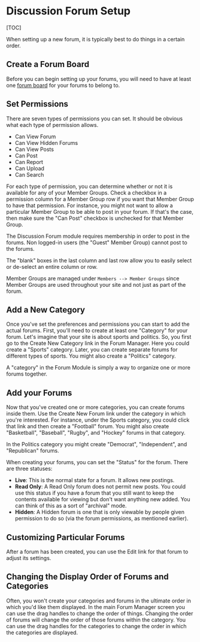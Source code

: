 <!--
    This source file is part of the open source project
    ExpressionEngine User Guide (https://github.com/ExpressionEngine/ExpressionEngine-User-Guide)

    @link      https://expressionengine.com/
    @copyright Copyright (c) 2003-2020, Packet Tide, LLC (https://www.packettide.com)
    @license   https://expressionengine.com/license Licensed under Apache License, Version 2.0
-->

# Discussion Forum Setup

[TOC]

When setting up a new forum, it is typically best to do things in a certain order.

## Create a Forum Board

Before you can begin setting up your forums, you will need to have at least one [forum board](add-ons/forum/boards.md) for your forums to belong to.

## Set Permissions

There are seven types of permissions you can set. It should be obvious what each type of permission allows.

- Can View Forum
- Can View Hidden Forums
- Can View Posts
- Can Post
- Can Report
- Can Upload
- Can Search

For each type of permission, you can determine whether or not it is available for any of your Member Groups. Check a checkbox in a permission column for a Member Group row if you want that Member Group to have that permission. For instance, you might not want to allow a particular Member Group to be able to post in your forum. If that's the case, then make sure the "Can Post" checkbox is unchecked for that Member Group.

The Discussion Forum module requires membership in order to post in the forums. Non logged-in users (the "Guest" Member Group) cannot post to the forums.

The "blank" boxes in the last column and last row allow you to easily select or de-select an entire column or row.

Member Groups are managed under `Members --> Member Groups` since Member Groups are used throughout your site and not just as part of the forum.

## Add a New Category

Once you've set the preferences and permissions you can start to add the actual forums. First, you'll need to create at least one "Category" for your forum. Let's imagine that your site is about sports and politics. So, you first go to the Create New Category link in the Forum Manager. Here you could create a "Sports" category. Later, you can create separate forums for different types of sports. You might also create a "Politics" category.

A "category" in the Forum Module is simply a way to organize one or more forums together.

## Add your Forums

Now that you've created one or more categories, you can create forums inside them. Use the Create New Forum link under the category in which you're interested. For instance, under the Sports category, you could click that link and then create a "Football" forum. You might also create "Basketball", "Baseball", "Rugby", and "Hockey" forums in that category.

In the Politics category you might create "Democrat", "Independent", and "Republican" forums.

When creating your forums, you can set the "Status" for the forum. There are three statuses:

- **Live**: This is the normal state for a forum. It allows new postings.
- **Read Only**: A Read Only forum does not permit new posts. You could use this status if you have a forum that you still want to keep the contents available for viewing but don't want anything new added. You can think of this as a sort of "archival" mode.
- **Hidden**: A Hidden forum is one that is only viewable by people given permission to do so (via the forum permissions, as mentioned earlier).

## Customizing Particular Forums

After a forum has been created, you can use the Edit link for that forum to adjust its settings.

## Changing the Display Order of Forums and Categories

Often, you won't create your categories and forums in the ultimate order in which you'd like them displayed. In the main Forum Manager screen you can use the drag handles to change the order of things. Changing the order of forums will change the order of those forums within the category. You can use the drag handles for the categories to change the order in which the categories are displayed.

